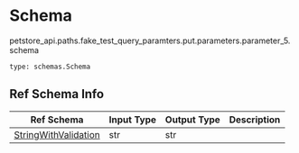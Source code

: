 # Schema
petstore_api.paths.fake_test_query_paramters.put.parameters.parameter_5.schema
```
type: schemas.Schema
```

## Ref Schema Info
Ref Schema | Input Type | Output Type | Description
---------- | ---------- | ----------- | ------------
[StringWithValidation](string_with_validation.md) | str | str |
